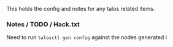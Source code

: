 This holds the config and notes for any talos related items.

### Notes / TODO / Hack.txt
Need to run `talosctl gen config` against the nodes generated i